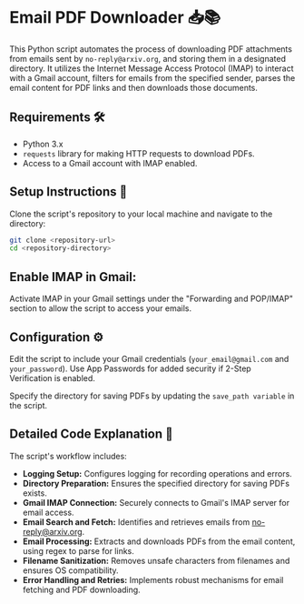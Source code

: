 # Email PDF Downloader 📥📚

This Python script automates the process of downloading PDF attachments from emails sent by `no-reply@arxiv.org`, and storing them in a designated directory. It utilizes the Internet Message Access Protocol (IMAP) to interact with a Gmail account, filters for emails from the specified sender, parses the email content for PDF links and then downloads those documents.

## Requirements 🛠️

- Python 3.x
- `requests` library for making HTTP requests to download PDFs.
- Access to a Gmail account with IMAP enabled.

## Setup Instructions 🚀

Clone the script's repository to your local machine and navigate to the directory:

```sh
git clone <repository-url>
cd <repository-directory>
```

## Enable IMAP in Gmail:

Activate IMAP in your Gmail settings under the "Forwarding and POP/IMAP" section to allow the script to access your emails.


##  Configuration ⚙️
Edit the script to include your Gmail credentials (`your_email@gmail.com` and `your_password`). Use App Passwords for added security if 2-Step Verification is enabled.

Specify the directory for saving PDFs by updating the `save_path variable` in the script.

##  Detailed Code Explanation 📖
The script's workflow includes:

- **Logging Setup:** Configures logging for recording operations and errors.
- **Directory Preparation:** Ensures the specified directory for saving PDFs exists.
- **Gmail IMAP Connection:** Securely connects to Gmail's IMAP server for email access.
- **Email Search and Fetch:** Identifies and retrieves emails from no-reply@arxiv.org.
- **Email Processing:** Extracts and downloads PDFs from the email content, using regex to parse for links.
- **Filename Sanitization:** Removes unsafe characters from filenames and ensures OS compatibility.
- **Error Handling and Retries:** Implements robust mechanisms for email fetching and PDF downloading.
